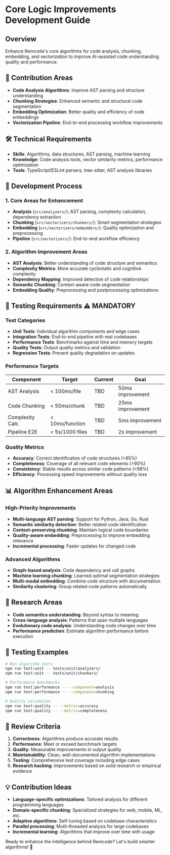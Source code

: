 # Core Logic Improvements Development Guide

## Overview
Enhance Remcode's core algorithms for code analysis, chunking, embedding, and vectorization to improve AI-assisted code understanding quality and performance.

## 🎯 Contribution Areas
- **Code Analysis Algorithms**: Improve AST parsing and structure understanding
- **Chunking Strategies**: Enhanced semantic and structural code segmentation
- **Embedding Optimization**: Better quality and efficiency of code embeddings
- **Vectorization Pipeline**: End-to-end processing workflow improvements

## 🛠️ Technical Requirements
- **Skills**: Algorithms, data structures, AST parsing, machine learning
- **Knowledge**: Code analysis tools, vector similarity metrics, performance optimization
- **Tools**: TypeScript/ESLint parsers, tree-sitter, AST analysis libraries

## 📝 Development Process

### 1. Core Areas for Enhancement
- **Analysis** (`src/analyzers/`): AST parsing, complexity calculation, dependency extraction
- **Chunking** (`src/vectorizers/chunkers/`): Smart segmentation strategies
- **Embedding** (`src/vectorizers/embedders/`): Quality optimization and preprocessing
- **Pipeline** (`src/vectorizers/`): End-to-end workflow efficiency

### 2. Algorithm Improvement Areas
- **AST Analysis**: Better understanding of code structure and semantics
- **Complexity Metrics**: More accurate cyclomatic and cognitive complexity
- **Dependency Mapping**: Improved detection of code relationships
- **Semantic Chunking**: Context-aware code segmentation
- **Embedding Quality**: Preprocessing and postprocessing optimizations

## 🧪 Testing Requirements ⚠️ **MANDATORY**

### Test Categories
- **Unit Tests**: Individual algorithm components and edge cases
- **Integration Tests**: End-to-end pipeline with real codebases
- **Performance Tests**: Benchmarks against time and memory targets
- **Quality Tests**: Output quality metrics and validation
- **Regression Tests**: Prevent quality degradation on updates

### Performance Targets
| Component | Target | Current | Goal |
|-----------|---------|---------|------|
| AST Analysis | < 100ms/file | TBD | 50ms improvement |
| Code Chunking | < 50ms/chunk | TBD | 25ms improvement |
| Complexity Calc | < 10ms/function | TBD | 5ms improvement |
| Pipeline E2E | < 5s/1000 files | TBD | 2s improvement |

### Quality Metrics
- **Accuracy**: Correct identification of code structures (>95%)
- **Completeness**: Coverage of all relevant code elements (>90%)
- **Consistency**: Stable results across similar code patterns (>98%)
- **Efficiency**: Processing speed improvements without quality loss

## 📊 Algorithm Enhancement Areas

### High-Priority Improvements
- **Multi-language AST parsing**: Support for Python, Java, Go, Rust
- **Semantic similarity detection**: Better related code identification
- **Context-preserving chunking**: Maintain logical code boundaries
- **Quality-aware embedding**: Preprocessing to improve embedding relevance
- **Incremental processing**: Faster updates for changed code

### Advanced Algorithms
- **Graph-based analysis**: Code dependency and call graphs
- **Machine learning chunking**: Learned optimal segmentation strategies
- **Multi-modal embedding**: Combine code structure with documentation
- **Similarity clustering**: Group related code patterns automatically

## 🔬 Research Areas
- **Code semantics understanding**: Beyond syntax to meaning
- **Cross-language analysis**: Patterns that span multiple languages
- **Evolutionary code analysis**: Understanding code changes over time
- **Performance prediction**: Estimate algorithm performance before execution

## 🧪 Testing Examples
```bash
# Run algorithm tests
npm run test:unit -- tests/unit/analyzers/
npm run test:unit -- tests/unit/chunkers/

# Performance benchmarks
npm run test:performance -- --component=analysis
npm run test:performance -- --component=chunking

# Quality validation
npm run test:quality -- --metric=accuracy
npm run test:quality -- --metric=completeness
```

## 🤝 Review Criteria
1. **Correctness**: Algorithms produce accurate results
2. **Performance**: Meet or exceed benchmark targets
3. **Quality**: Measurable improvements in output quality
4. **Maintainability**: Clean, well-documented algorithm implementations
5. **Testing**: Comprehensive test coverage including edge cases
6. **Research backing**: Improvements based on solid research or empirical evidence

## 💡 Contribution Ideas
- **Language-specific optimizations**: Tailored analysis for different programming languages
- **Domain-specific chunking**: Specialized strategies for web, mobile, ML, etc.
- **Adaptive algorithms**: Self-tuning based on codebase characteristics
- **Parallel processing**: Multi-threaded analysis for large codebases
- **Incremental learning**: Algorithms that improve over time with usage

Ready to enhance the intelligence behind Remcode? Let's build smarter algorithms! 🧠
